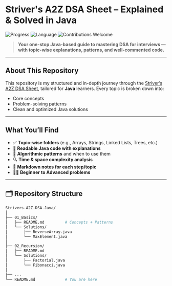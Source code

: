 # Striver's A2Z DSA Sheet – Explained & Solved in Java

![Progress](https://img.shields.io/badge/Progress-10%25-lightgrey)
![Language](https://img.shields.io/badge/Language-Java-blue)
![Contributions Welcome](https://img.shields.io/badge/Contributions-Welcome-ff69b4)

> **Your one-stop Java-based guide to mastering DSA for interviews — with topic-wise explanations, patterns, and well-commented code.**

---

##  About This Repository

This repository is my structured and in-depth journey through the [Striver’s A2Z DSA Sheet](https://takeuforward.org/interviews/strivers-sde-sheet-top-coding-interview-problems/), tailored for **Java** learners. Every topic is broken down into:
- Core concepts
- Problem-solving patterns
- Clean and optimized Java solutions

---

##  What You’ll Find

- ✅ **Topic-wise folders** (e.g., Arrays, Strings, Linked Lists, Trees, etc.)
- 📘 **Readable Java code with explanations**
- 🧩 **Algorithmic patterns** and when to use them
- 🔍 **Time & space complexity analysis**
- 📝 **Markdown notes for each step/topic**
- 🧑‍💻 **Beginner to Advanced problems**

---

## 🗂️ Repository Structure

```bash
Strivers-A2Z-DSA-Java/
│
├── 01_Basics/
│   ├── README.md         # Concepts + Patterns
│   └── Solutions/
│       ├── ReverseArray.java
│       └── MaxElement.java
│
├── 02_Recursion/
│   ├── README.md
│   └── Solutions/
│       ├── Factorial.java
│       └── Fibonacci.java
│
├── ...
└── README.md             # You are here
